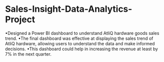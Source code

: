 # Sales-Insight-Data-Analytics-Project
•Designed a Power BI dashboard to understand AtliQ hardware goods sales trend.
•The final dashboard was effective at displaying the sales trend of AtliQ hardware, allowing users to understand the data and make informed decisions.
•This dashboard could help in increasing the revenue at least by 7% in the next quarter.

